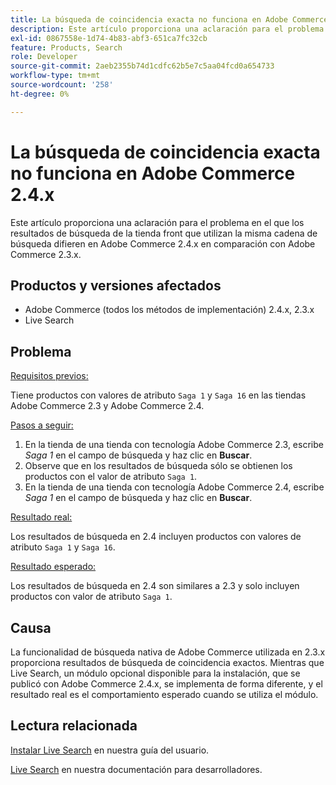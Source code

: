 ```yaml
---
title: La búsqueda de coincidencia exacta no funciona en Adobe Commerce 2.4.x
description: Este artículo proporciona una aclaración para el problema en el que los resultados de búsqueda de la tienda front que utilizan la misma cadena de búsqueda difieren en Adobe Commerce 2.4.x en comparación con Adobe Commerce 2.3.x.
exl-id: 0867558e-1d74-4b83-abf3-651ca7fc32cb
feature: Products, Search
role: Developer
source-git-commit: 2aeb2355b74d1cdfc62b5e7c5aa04fcd0a654733
workflow-type: tm+mt
source-wordcount: '258'
ht-degree: 0%

---
```


# La búsqueda de coincidencia exacta no funciona en Adobe Commerce 2.4.x

Este artículo proporciona una aclaración para el problema en el que los resultados de búsqueda de la tienda front que utilizan la misma cadena de búsqueda difieren en Adobe Commerce 2.4.x en comparación con Adobe Commerce 2.3.x.

## Productos y versiones afectados

- Adobe Commerce (todos los métodos de implementación) 2.4.x, 2.3.x
- Live Search

## Problema

<u>Requisitos previos:</u>

Tiene productos con valores de atributo `Saga 1` y `Saga 16` en las tiendas Adobe Commerce 2.3 y Adobe Commerce 2.4.

<u>Pasos a seguir:</u>

1. En la tienda de una tienda con tecnología Adobe Commerce 2.3, escribe *Saga 1* en el campo de búsqueda y haz clic en **Buscar**.
1. Observe que en los resultados de búsqueda sólo se obtienen los productos con el valor de atributo `Saga 1`.
1. En la tienda de una tienda con tecnología Adobe Commerce 2.4, escribe *Saga 1* en el campo de búsqueda y haz clic en **Buscar**.

<u>Resultado real:</u>

Los resultados de búsqueda en 2.4 incluyen productos con valores de atributo `Saga 1` y `Saga 16`.

<u>Resultado esperado:</u>

Los resultados de búsqueda en 2.4 son similares a 2.3 y solo incluyen productos con valor de atributo `Saga 1`.

## Causa

La funcionalidad de búsqueda nativa de Adobe Commerce utilizada en 2.3.x proporciona resultados de búsqueda de coincidencia exactos. Mientras que Live Search, un módulo opcional disponible para la instalación, que se publicó con Adobe Commerce 2.4.x, se implementa de forma diferente, y el resultado real es el comportamiento esperado cuando se utiliza el módulo.

## Lectura relacionada

[Instalar Live Search](https://experienceleague.adobe.com/docs/commerce-merchant-services/live-search/onboard/install.html) en nuestra guía del usuario.

[Live Search](https://experienceleague.adobe.com/en/docs/commerce-merchant-services/live-search/overview) en nuestra documentación para desarrolladores.
